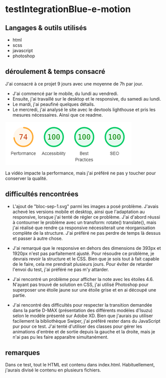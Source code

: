 # testIntegrationBlue-e-motion

## Langages & outils utilisés
- html
- scss
- javascript
- photoshop

## déroulement & temps consacré

J'ai consacré à ce projet 9 jours avec une moyenne de 7h par jour.

- J'ai commencé par le mobile, du lundi au vendredi.
- Ensuite, j'ai travaillé sur le desktop et le responsive, du samedi au lundi.
- Le mardi, j'ai peaufiné quelques détails.
- Le mercredi, j'ai analysé le site avec le devtools lighthouse et pris les mesures nécessaires. Ainsi que ce readme.

![résultat du lighthouse](lighthouse.png)

La vidéo impacte la performance, mais j'ai préféré ne pas y toucher pour conserver la qualité.

## difficultés rencontrées
- L'ajout de "bloc-sep-1.svg" parmi les images a posé problème. J'avais achevé les versions mobile et desktop, ainsi que l'adaptation au responsive, lorsque j'ai tenté de régler ce problème. J'ai d'abord réussi à contourner le problème avec un transform: rotate() translate(), mais j'ai réalisé que rendre ça responsive nécessiterait une réorganisation complète de la structure. J'ai préféré ne pas perdre de temps là dessus et passer à autre chose.

- J'ai remarqué que le responsive en dehors des dimensions de 393px et 1920px n'est pas parfaitement ajusté. Pour résoudre ce problème, je devrais revoir la structure et le CSS. Bien que je sois tout à fait capable de le faire, cela me prendrait plusieurs jours. Pour éviter de retarder l'envoi du test, j'ai préféré ne pas m'y attarder.

- J'ai rencontré un problème pour afficher la note avec les étoiles 4.6. N'ayant pas trouvé de solution en CSS, j'ai utilisé Photoshop pour superposer une étoile jaune sur une étoile grise et en ai découpé une partie.

- J'ai rencontré des difficultés pour respecter la transition demandée dans la partie D-MAX (présentation des différents modèles d'Isuzu) selon le modèle présenté sur Adobe XD. Bien que j'aurais pu utiliser facilement la bibliothèque Swiper, j'ai préféré rester dans du JavaScript pur pour ce test. J'ai tenté d'utiliser des classes pour gérer les animations d'entrée et de sortie depuis la gauche et la droite, mais je n'ai pas pu les faire apparaître simultanément.


## remarques

Dans ce test, tout le HTML est contenu dans index.html. Habituellement, j'aurais divisé le contenu en plusieurs fichiers.

